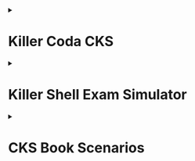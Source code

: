 <details>
<summary><h1>Killer Coda CKS</h1></summary>

<details>
<summary><h2>Config Vim + Enviroment Vars</h2></summary>

```bash
vim ~/.vimrc
set expandtab
set tabstop=2
set shiftwidth=2
set paste
```

```bash
export dr="--dry-run=client -o yaml"
export del="--wait=0 --timeout=0 --force"
```
</details>


<details>
<summary><h2>Kube-Api Server Crash</h2></summary>

```bash
journal -u kubelet
tail -f /var/log/syslog
tail -f /var/log/pods
tail -f /var/log/containers
crictl ps and crictl logs
docker ps and docker logs
```

- Find Messages:
  - "Failed while requesting a signed certificate from the control plane"
  - "connect: connection refused"
  - "couldn't parse as pod(Object 'apiVersion' is missing in"

- Check WITHOUT using /var/ directory

```bash
crictl ps <id-container>
```

- Check and Fix:

```bash
vim /etc/kubernetes/manifests/kube-apiserver.yaml
watch crictl ps
k get nodes
```
</details> 


<details>
<summary><h2>Kube-Api Server NodeRestriction</h2></summary>

```bash
vim /etc/kubernetes/manifests/kube-apiserver.yaml add -> --enable-admission-plugins=NodeRestriction 
```

- Set label to node: 

```bash
ssh <connect-to-node-restrict>
export KUBECONFIG=/etc/kubernetes/kubelet.conf
k label nodes node-restriction.kubernetes.io/<some-key>=<some-value> 
```  
</details>


<details>
<summary><h2>AppArmor</h2></summary>

- To check status and profiles: 

```bash
apparmor_status | grep <profile-name>
```

- Enable AppArmor Profile:

```bash
apparmor_parser <path-to-profile>
apparmor_status | grep <name-of-the-apparmor-profile>
```

- To apply on Pod or Deployment AppArmor Profile add on Annotations:

```yaml
annotations:
  container.apparmor.security.beta.kubernetes.io/<pod-name>: localhost/<apparmor-profile>
```  
</details>


<details>
<summary><h2>Auditing Enable + Audit Logs</h2></summary>

- First at all, create the dir logs:

```bash
mkdir -p /etc/kubernetes/audit-logs
```

- Edit kube-apiserver.yaml

```bash
vim /etc/kubernetes/manifests/kube-apiserver.yaml
```

- Now add the follow config:

```yaml
- --audit-policy-file=/etc/kubernetes/audit-policy/policy.yaml
- --audit-log-path=/etc/kubernetes/audit-logs/audit.log
- --audit-log-maxsize=7
- --audit-log-maxbackup=2
```

- Set **volumeMounts**:

```yaml
- mountPath: /etc/kubernetes/audit-policy/policy.yaml
    name: audit-policy
    readOnly: true
- mountPath: /etc/kubernetes/audit-logs
    name: audit-logs
    readOnly: false
```

- And add **volumes**:

```yaml
- name: audit-policy
    hostPath:
      path: /etc/kubernetes/audit-policy/policy.yaml
      type: File
  - name: audit-logs
    hostPath:
      path: /etc/kubernetes/audit-logs
      type: DirectoryOrCreate
```

- To check run:

```bash
watch -n 1 crictl ps -a
```

- To check the logs:

```bash
tail -f /etc/kubernetes/audit-logs/audit.log
```
</details>


<details>
<summary><h2>Certificate Signing Request Sign Manually and Create New Context</h2></summary>

- Create Key:

```bash
openssl genrsa -out chamo.key 2048
```

- Request CSR:

```bash
openssl req -new -key chamo.key -out chamo.csr
```

- Sign Manually the CSR with CA to create CSR:

```bash
openssl x509 -req -in chamo.csr -CA /etc/kubernetes/pki/ca.crt -CAkey /etc/kubernetes/pki/ca.key -CAcreateserial -out chamo.crt -days 365
```

- Create Context

```bash
k config set-credentials admin@chamo.io --client-key=chamo.key --client-certificate=chamo.crt
k config set-context admin@chamo.io --cluster=kubernetes --user=admin@chamo.io
k config get-contexts
k config use-context admin@chamo.io
```

**NOTES**: 

- Not working because it's not have **ClusterRole** or **Role** asigned.
- In case to request **login** and **password**, forgotten pass the `--client-certificate` on `set-credentials`.
</details>


<details>
<summary><h2>In case to used the API</h2></summary>

- First create the BASE64 code certificate:

```bash
cat chamo.csr | base64 -w 0
```

- Now create a template with this contents:

```yaml
apiVersion: certificates.k8s.io/v1
kind: CertificateSigningRequest
metadata:
  name: admin@chamo.io -> This is the User to asigned the CSR
spec:
  request: LS0tLS1CRUdJTiBD... -> This is the Base64 convert certificate
  signerName: kubernetes.io/kube-apiserver-client
  usages:
  - client auth
```

- To approved the CSR:

```bash
k -f csr.yaml create
k get csr # -> Here show the CSR Pending
k certificate approve admin@chamo.io
k get csr # -> Here show the CSR Approved
k get csr admin@chamo.io -ojsonpath="{.status.certificate}"  | base64 -d > chamo.crt
```

- Create Context

```bash
k config set-credentials admin@chamo.io --client-key=chamo.key --client-certificate=chamo.crt
k config set-context admin@chamo.io --cluster=kubernetes --user=admin@chamo.io
k config get-contexts
k config use-context admin@chamo.io
```

**NOTES**: 

- Not working because it's not have **ClusterRole** or **Role** asigned.
- In case to request **login** and **password**, forgotten pass the `--client-certificate` on `set-credentials`.
</details>  


<details>
<summary><h2>Self-Signed Certificate + Kubernetes Context</h2></summary>

- Create the Key

```bash
openssl genrsa -out chamo.key 2048
```

- Create CSR

```bash
openssl req -new -key chamo.key -out chamo.csr
```

- Create the Certificate

```bash
openssl x509 -req -signkey chamo.key -in chamo.csr -out chamo.crt
```

- Create Kubernetes Context

```bash
k config set-credentials chamo@chamo.io --client-key chamo.key --client-certificate chamo.crt
k config set-context chamo@chamo.io --cluster=kubernetes --user=chamo@chamo.io
k config get-contexts
k config use-context chamo@chamo.io
```
</details>


<details>
<summary><h2>CIS Brenchmarks fix ControlPlane</h2></summary>

- To run kube-bench specific hosts:
```bash
kube-bench run --targets <node-name>
```

- To check a specific fix:
```bash
kube-brench run --targets <node-name> --check <fix-name>
```
</details>


<details>
<summary><h2>Container Hardening</h2></summary>

```dockerfile
FROM ubuntu:20.04 # <- Set Version
RUN apt-get update && apt-get -y install curl # <- Remove layer cache
ENV URL https://google.com/this-will-fail?secret-token=
RUN rm -rf /usr/bin/bash # <- Remove Bash Access
CMD ["sh", "-c", "curl --head $URL=$TOKEN"] # <- Uses Env Var Instead Hardcode
```
</details>

<details>
<summary><h2>Container Image Footprint User</h2></summary>

- Add on Dockerfile USER <username> to run process with this user and not user root
</details>

<details>
<summary><h2>Container Namespaces Docker</h2></summary>

- Run first container:

```bash
docker run --name app1 -d nginx:alpine sleep infinity
```

- Run second container with shared PID

```bash
docker run --name app2 --pid=container:app1 -d nginx:alpine sleep infinity
```

- Check process ob both containers

```bash
docker exec app1 ps aux
docker exec app2 ps aux
```

- See same proceess on both containers because shared the same namespaces
</details>


<details>
<summary><h2>ImagePolicyWebhook Setup</h2></summary>

- Set config file, allowTTL and defaultAllow to apply policy: vim /etc/kubernetes/policywebhook/admission_config.json 

- `admission_config.json`

```json
{
   "apiVersion": "apiserver.config.k8s.io/v1",
   "kind": "AdmissionConfiguration",
   "plugins": [
       {
           "name": "ImagePolicyWebhook",
           "configuration": {
               "imagePolicy": {
                   "kubeConfigFile": "/etc/kubernetes/policywebhook/kubeconf",
                   "allowTTL": 100,
                   "denyTTL": 50,
                   "retryBackoff": 500,
                   "defaultAllow": false
               }
           }
       }
   ]
}
```

- Change this one: vim /etc/kubernetes/policywebhook/kubeconf # iAdd <- server: https://localhost:1234 

- Set ImagePolicy WebHook: vim /etc/kubernetes/manifests/kube-apiserver.yaml # Add <- - --enable-admission-plugins=NodeRestriction,ImagePolicyWebhook

```yaml
spec:
  containers:
  - command:
    - kube-apiserver
    - --enable-admission-plugins=NodeRestriction,ImagePolicyWebhook
    - --admission-control-config-file=/etc/kubernetes/policywebhook/admission_config.json
```

- To test:

```bash
k run pod --image=nginx
```
</details>


<details>
<summary><h2>Image Use Digest</h2></summary>

- To run a Pod with image digest run this:

```bash
k run nginx-web --image=nginx@sha256:eb05700fe7baa6890b74278e39b66b2ed1326831f9ec3ed4bdc6361a4ac2f333
```

- To change in deployment:

```bash
k edit deploy chamo-deploy # <- Change -> image: httpd@sha256:c7b8040505e2e63eafc82d37148b687ff488bf6d25fc24c8bf01d71f5b457531
```
</details>


<details>
<summary><h2>Image Vulnerability Scanning Trivy</h2></summary>

- To find image on pods in a particular ns:

```bash
k -n applications get pod -oyaml | grep image:
```

- To scan and find vulnerability:

```bash
trivy image nginx:1.19.1-alpine-perl | grep CVE-2021-28831
trivy image nginx:1.19.1-alpine-perl | grep CVE-2016-9841
```
</details>


<details>
<summary><h2>Immutability Readonly Filesystem</h2></summary>

- Create a container with root filesystem read-only

```bash
k run pod-ro --image=busybox:1.32.0 -oyaml --dry-run=client --command -- sh -c 'sleep 1d' > pod.yaml 
```

- The pod.yaml

```yaml
apiVersion: v1
kind: Pod
metadata:
  labels:
    run: pod-ro
  name: pod-ro
  namespace: sun
spec:
  containers:
  - command:
    - sh
    - -c
    - sleep 1d
    image: busybox:1.32.0
    name: pod-ro
    securityContext: # <- Add this
      readOnlyRootFilesystem: true # <- Add this
  dnsPolicy: ClusterFirst
  restartPolicy: Always
```
</details>


<details>
<summary><h2>Ingress Secure</h2></summary>

- Create Self-Signed Certificate

```bash
openssl req -x509 -nodes -days 365 -newkey rsa:2048 -keyout chamo.key -out chamo.crt -subj "/CN=www.chamo.io/O=chamo.io"
```

- To check certificate:

```bash
openssl x509 -text -noout -in chamo.crt
```

- Create TLS Secret

```bash
kubectl create secret tls chamo-tls --key chamo.key --cert chamo.crt
```

- To create a Ingress Secure

```yaml
apiVersion: networking.k8s.io/v1
kind: Ingress
metadata:
  name: ingress-secure
  annotations:
    nginx.ingress.kubernetes.io/ssl-redirect: "false" # <- Add this
    nginx.ingress.kubernetes.io/use-regex: "true" # <- Add this
    nginx.ingress.kubernetes.io/rewrite-target: / # Add this
spec:
  ingressClassName: nginx
  tls:                            # <- Add this
  - hosts:                        # <- Add this
    - www.chamo.io                # <- Add this
    secretName: chamo-tls         # <- Add this
  rules:
  - host: "www.chamo.io"
    http:
      paths:
      - path: /
        pathType: Prefix
        backend:
          service:
            name: web
            port:
              number: 80
```
</details>


<details>
<summary><h2>NetworkPolicy Create Default Deny</h2></summary>

- Create NetPol

```yaml
apiVersion: networking.k8s.io/v1
kind: NetworkPolicy
metadata:
  name: deny-out
  namespace: app
spec:
  podSelector: {}
  policyTypes:
  - Egress
  egress:
  - ports:
    - port: 53
      protocol: TCP
    - port: 53
      protocol: UDP
```

- Apply: `k apply -f netpol.yaml`

- To check:

```bash
k -n <namespace> exec <pod> -- curl <another-pod>
k -n app exec <pod> -- nslookup <another-pod>
```
</details>


<details>
<summary><h2>NetworkPolicy Metadata Protection</h2></summary>

- Create Netpol:

```yaml
apiVersion: networking.k8s.io/v1
kind: NetworkPolicy
metadata:
  name: metadata-server
  namespace: default
spec:
  podSelector:
    matchLabels:
      app: chamo
  policyTypes:
  - Egress
  egress:
  - to:
    - ipBlock:
        cidr: 0.0.0.0/0
        except:
          - 169.254.169.254/32
```

- To apply: `k apply -f netpol.yaml`

- To check: `k exec <pod> -- nc -v 169.254.169.254 80`
</details>


<details>
<summary><h2>NetworkPolicy Namespace Selector</h2></summary>

- Create Netpol on first namespace:

```yaml
apiVersion: networking.k8s.io/v1
kind: NetworkPolicy
metadata:
  name: np
  namespace: space1
spec:
  podSelector: {}
  policyTypes:
  - Egress
  egress:
  - to:
     - namespaceSelector:
        matchLabels:
         kubernetes.io/metadata.name: space2
  - ports:
    - port: 53
      protocol: TCP
    - port: 53
      protocol: UDP
``` 

- Create Netpol on second namespace:

```yaml
apiVersion: networking.k8s.io/v1
kind: NetworkPolicy
metadata:
  name: np
  namespace: space2
spec:
  podSelector: {}
  policyTypes:
  - Ingress
  ingress:
   - from:
     - namespaceSelector:
        matchLabels:
         kubernetes.io/metadata.name: space1
```

- Apply both:

```bash
k apply -f netpol-1.yaml
k apply -f netpol-2.yaml
```

- To check:

```bash
k -n <first-namespace> exec <pod> -- nslookup <service>.default.svc.cluster.local
k -n <second-namespace> exec <pod> -- nslookup <service>.default.svc.cluster.local
```
</details>


<details>
<summary><h2>Privilege Escalation Containers</h2></summary>

- Create Deployment:

```yaml
apiVersion: apps/v1
kind: Deployment
metadata:
  labels:
    app: logger
  name: logger
  namespace: default
spec:
  progressDeadlineSeconds: 600
  replicas: 3
  revisionHistoryLimit: 10
  selector:
    matchLabels:
      app: logger
  strategy:
    rollingUpdate:
      maxSurge: 25%
      maxUnavailable: 25%
    type: RollingUpdate
  template:
    metadata:
      labels:
        app: logger
    spec:
      containers:
      - command:
        - sh
        - -c
        - while true; do cat /proc/1/status | grep NoNewPrivs; sleep 1; done
        image: bash:5.0.18-alpine3.14
        imagePullPolicy: IfNotPresent
        name: httpd
        securityContext: # <- Add this
            allowPrivilegeEscalation: false # <- Add this
        resources: {}
        terminationMessagePath: /dev/termination-log
        terminationMessagePolicy: File
      dnsPolicy: ClusterFirst
      restartPolicy: Always
      schedulerName: default-scheduler
      securityContext: {}
      terminationGracePeriodSeconds: 0
```

- Apply the template: `k apply -f deploy.yaml`
</details>


<details>
<summary><h2>Privileged Containers</h2></summary>

- Create pod "chamo" with `privileged: true`:

```yaml
apiVersion: v1
kind: Pod
metadata:
  labels:
    run: prime
  name: prime
  namespace: default
spec:
  containers:
  - image: nginx:alpine
    imagePullPolicy: IfNotPresent
    name: prime
    securityContext:
      privileged: true
  dnsPolicy: ClusterFirst
  restartPolicy: Always
```

- Check install `iptables`:

```bash
k exec prime -- apk add iptables
k exec prime -- iptables -L
```
</details>


<details>
<summary><h2>RBAC ServiceAccount Permissions</h2></summary>

- First create two namespaces:

```bash
k create ns ns1
k create ns ns2
```

- Now create a ServiceAccount called "chamo" on both Namespaces:

```bash
k -n ns1 create sa chamo
k -n ns2 create sa chamo
```

- Allowed these ServiceAccounts shloud allowed to view almost everythings in the whole cluster:

```bash
k get clusterrole view
k create clusterrolebinding pipeline-view --clusterrole view --serviceaccount ns1:pipeline --serviceaccount ns2:pipeline
```

- These ServcieAccount be allowed to create and delete Deployments in their Namespaces:

```bash
k create clusterrole -h
k create clusterrole chamo-deployment-manager --verb create,delete --resource deployments
k -n ns1 create rolebinding chamo-deployment-manager --clusterrole chamo-deployment-manager --serviceaccount ns1:chamo
k -n ns2 create rolebinding chamo-deployment-manager --clusterrole chamo-deployment-manager --serviceaccount ns2:chamo
```

- Check this ones:

```bash
k auth can-i delete deployments --as system:serviceaccount:ns1:chamo -n ns1 # YES
k auth can-i create deployments --as system:serviceaccount:ns1:chamo -n ns1 # YES
k auth can-i update deployments --as system:serviceaccount:ns1:chamo -n ns1 # NO
k auth can-i update deployments --as system:serviceaccount:ns1:chamo -n default # NO

# namespace ns2 deployment manager
k auth can-i delete deployments --as system:serviceaccount:ns2:chamo -n ns2 # YES
k auth can-i create deployments --as system:serviceaccount:ns2:chamo -n ns2 # YES
k auth can-i update deployments --as system:serviceaccount:ns2:chamo -n ns2 # NO
k auth can-i update deployments --as system:serviceaccount:ns2:chamo -n default # NO

# cluster wide view role
k auth can-i list deployments --as system:serviceaccount:ns1:chamo -n ns1 # YES
k auth can-i list deployments --as system:serviceaccount:ns1:chamo -A # YES
k auth can-i list pods --as system:serviceaccount:ns1:chamo -A # YES
k auth can-i list pods --as system:serviceaccount:ns2:chamo -A # YES
k auth can-i list secrets --as system:serviceaccount:ns2:chamo -A # NO
```
</details>


<details>
<summary><h2>RBAC User Permissions</h2></summary>

- Create a User `chamo`to do this:
  - `create` and `delete` Pods
  - `view` all namespaces but not in `kube-system`
  - Retrive Secrets un Namespace `applications`


```bash
# Create Namespaces
k create ns applications

# Create and Delete Pods
k -n applications create role chamo --verb create,delete --resource pods,deployments,sts
k -n applications create rolebinding chamo --role chamo --user chamo

# view Permission in all Namespaces but not kube-system
k get ns
k -n applications create rolebinding chamo-view --clusterrole view --user chamo
k -n default create rolebinding chamo-view --clusterrole view --user chamo
k -n kube-node-lease create rolebinding chamo-view --clusterrole view --user chamo
k -n kube-public create rolebinding chamo-view --clusterrole view --user chamo

# Just list Secret, no content
k -n applications create role list-secrets --verb list --resource secrets
```
</details>


<details>
<summary><h2>Sandbox gVisor</h2></summary>

- Install gVisor --> gvisor-install.sh:

```bash
#!/usr/bin/env bash
# IF THIS FAILS then you can try to change the URL= further down from specific to the latest release
# https://gvisor.dev/docs/user_guide/install


# gvisor
sudo apt-get update && \
sudo apt-get install -y \
    apt-transport-https \
    ca-certificates \
    curl \
    gnupg-agent \
    software-properties-common


# install from web
(
  set -e
  ARCH=$(uname -m)
  URL=https://storage.googleapis.com/gvisor/releases/release/20230925/${ARCH}
  # URL=https://storage.googleapis.com/gvisor/releases/release/latest/${ARCH} # TRY THIS URL INSTEAD IF THE SCRIPT DOESNT WORK FOR YOU
  wget ${URL}/runsc ${URL}/runsc.sha512 \
    ${URL}/containerd-shim-runsc-v1 ${URL}/containerd-shim-runsc-v1.sha512
  sha512sum -c runsc.sha512 \
    -c containerd-shim-runsc-v1.sha512
  rm -f *.sha512
  chmod a+rx runsc containerd-shim-runsc-v1
  sudo mv runsc containerd-shim-runsc-v1 /usr/local/bin
)


# containerd enable runsc
cat > /etc/containerd/config.toml <<EOF
disabled_plugins = []
imports = []
oom_score = 0
plugin_dir = ""
required_plugins = []
root = "/var/lib/containerd"
state = "/run/containerd"
version = 2
[plugins]
  [plugins."io.containerd.grpc.v1.cri".containerd.runtimes.runsc]
    runtime_type = "io.containerd.runsc.v1"
  [plugins."io.containerd.grpc.v1.cri".containerd.runtimes]
    [plugins."io.containerd.grpc.v1.cri".containerd.runtimes.runc]
      base_runtime_spec = ""
      container_annotations = []
      pod_annotations = []
      privileged_without_host_devices = false
      runtime_engine = ""
      runtime_root = ""
      runtime_type = "io.containerd.runc.v2"
      [plugins."io.containerd.grpc.v1.cri".containerd.runtimes.runc.options]
        BinaryName = ""
        CriuImagePath = ""
        CriuPath = ""
        CriuWorkPath = ""
        IoGid = 0
        IoUid = 0
        NoNewKeyring = false
        NoPivotRoot = false
        Root = ""
        ShimCgroup = ""
        SystemdCgroup = true
EOF
```

- Create a **RuntimeClass**:

```yaml
apiVersion: node.k8s.io/v1
kind: RuntimeClass
metadata:
  name: gvisor
handler: runsc
```

- Create a **Pod** with gVisor RuntimeClass:

```yaml
apiVersion: v1
kind: Pod
metadata:
  name: <pod-name>
spec:
  runtimeClassName: gvisor
  containers:
    - image: nginx:1.21.5-alpine
      name: sec
  dnsPolicy: ClusterFirst
  restartPolicy: Always
```

- Verify:

```bash
k exec <pod-name> -- dmesg | grep -i gvisor
```
</details>


<details>
<summary><h2>Secret ETCD Encryption</h2></summary>

- Generate EncryptionConfiguration:

```bash
mkdir -p /etc/kubernetes/etcd
echo -n this-is-very-sec | base64
```

- ec.yaml:

```yaml
apiVersion: apiserver.config.k8s.io/v1
kind: EncryptionConfiguration
resources:
  - resources:
    - secrets
    providers:
    - aesgcm:
        keys:
        - name: key1
          secret: dGhpcy1pcy12ZXJ5LXNlYw==
    - identity: {}
```

- Add a new volume and volumeMount in `/etc/kubernetes/manifests/kube-apiserver.yaml`, so that the container can access the file:

```bash
vim /etc/kubernetes/manifests/kube-apiserver.yaml
```

- Add argument: `--encryption-provider-config=/etc/kubernetes/etcd/ec.yaml`

```yaml
spec:
  containers:
  - command:
    - kube-apiserver
...
    - --encryption-provider-config=/etc/kubernetes/etcd/ec.yaml
...
    volumeMounts:
    - mountPath: /etc/kubernetes/etcd
      name: etcd
      readOnly: true
...
  hostNetwork: true
  priorityClassName: system-cluster-critical
  volumes:
  - hostPath:
      path: /etc/kubernetes/etcd
      type: DirectoryOrCreate
    name: etcd
```

- Verify:

```bash
watch crictl ps
```

- Encrypt all existing Secrets:

```bash
kubectl -n <secret-name> get secrets -o json | kubectl replace -f -
```

- Verify:

```bash
ETCDCTL_API=3 etcdctl --cert /etc/kubernetes/pki/apiserver-etcd-client.crt --key /etc/kubernetes/pki/apiserver-etcd-client.key --cacert /etc/kubernetes/pki/etcd/ca.crt get /registry/secrets/<namespaces>/<secret-name>
```
</details>


<details>
<summary><h2>Secret Access in Pods</h2></summary>

- First create a **Secret**:

```bash
kubectl create secret generic holy --from-literal creditcard=1111222233334444
```

- Now create a **Secret** from file:

```yaml
apiVersion: v1
data:
  hosts: MTI3LjAuMC4xCWxvY2FsaG9zdAoxMjcuMC4xLjEJaG9zdDAxCgojIFRoZSBmb2xsb3dpbmcgbGluZXMgYXJlIGRlc2lyYWJsZSBmb3IgSVB2NiBjYXBhYmxlIGhvc3RzCjo6MSAgICAgbG9jYWxob3N0IGlwNi1sb2NhbGhvc3QgaXA2LWxvb3BiYWNrCmZmMDI6OjEgaXA2LWFsbG5vZGVzCmZmMDI6OjIgaXA2LWFsbHJvdXRlcnMKMTI3LjAuMC4xIGhvc3QwMQoxMjcuMC4wLjEgaG9zdDAxCjEyNy4wLjAuMSBob3N0MDEKMTI3LjAuMC4xIGNvbnRyb2xwbGFuZQoxNzIuMTcuMC4zNSBub2RlMDEKMTcyLjE3LjAuMjMgY29udHJvbHBsYW5lCg==
kind: Secret
metadata:
  name: diver
```

- Apply **Secret** file:

```bash
k apply -f <secret-file-name>
```

- Create a **Pod** with **Secret** Env Vars and Volume:

```yaml
apiVersion: v1
kind: Pod
metadata:
  name: pod1
spec:
  volumes:
  - name: diver
    secret:
      secretName: diver
  containers:
  - image: nginx
    name: pod1
    volumeMounts:
      - name: diver
        mountPath: /etc/diver
    env:
      - name: HOLY
        valueFrom:
          secretKeyRef:
            name: holy
            key: creditcard
```

- Apply **Pod**:

```bash
k apply -f <pod-filename>
```

- Verify:

```bash
kubectl exec pod1 -- env | grep "HOLY=1111222233334444"
kubectl exec pod1 -- cat /etc/diver/hosts
```
</details>


<details>
<summary><h2>Secret Read and Decode</h2></summary>

- To decode **Secret**:

```bash
kubectl -n <secret-name> get secret s1 -ojsonpath="{.data.<data-name>}" | base64 -d
```
</details>


<details>
<summary><h2>Secret ServiceAccount Pod</h2></summary>

- Create a **Namespace**:

```bash
k create ns ns-secure
```

- Create a **ServiceAccount**:

```bash
k -n ns-secure create sa secret-manager
```

- Create a **Secret** a literal:

```bash
k -n ns-secure create secret generic sec-a1 --from-literal user=admin
```

- Create a **Secret** from file:

```bash
k -n ns-secure create secret generic sec-a2 --from-file index=/etc/hosts
```

- Create a **Pod** template and edit:

```bash
k -n ns-secure run secret-manager --image=httpd:alpine -oyaml --dry-run=client > pod.yaml
vim pod.yaml
```

- Add **Secret** Env Var and Volume:

```yaml
apiVersion: v1
kind: Pod
metadata:
  labels:
    run: secret-manager
  name: secret-manager
  namespace: ns-secure
spec:
  volumes:
    - name: sec-a2
      secret:
        secretName: sec-a2
  serviceAccountName: secret-manager
  containers:
    - image: httpd:alpine
      name: secret-manager
      volumeMounts:
        - name: sec-a2
          mountPath: /etc/sec-a2
          readOnly: true
      env:
        - name: SEC_A1
          valueFrom:
            secretKeyRef:
              name: sec-a1
              key: user
  dnsPolicy: ClusterFirst
  restartPolicy: Always
```

- Apply template:

```bash 
k apply -f pod.yaml
```
</details>


<details>
<summary><h2>ServiceAccount Token Mounting</h2></summary>

- Create a **Pod** without **ServiceAccount** token mounting:

```yaml
apiVersion: v1
kind: Pod
metadata:
  name: pod-one
  namespace: one
spec:
  serviceAccountName: custom
  automountServiceAccountToken: false # <- Add this
  containers:
  - name: webserver
    image: nginx:1.19.6-alpine
    ports:
    - containerPort: 80
```

- Apply template:

```bash
k apply -f <template-name>
```

- Verify:

```bash
kubectl -n one exec -it pod-one -- mount | grep serviceaccount
kubectl -n one exec -it pod-one -- cat /var/run/secrets/kubernetes.io/serviceaccount/token
```

- Prevent to `default` **ServiceAccount** token mounting:

```bash
apiVersion: v1
kind: ServiceAccount
automountServiceAccountToken: false # <- Add this
metadata:
  name: default
  namespace: two
```

- Verify:

```bash
kubectl -n two exec -it pod-two -- mount | grep serviceaccount
kubectl -n two exec -it pod-two -- cat /var/run/secrets/kubernetes.io/serviceaccount/token
```
</details>


<details>
<summary><h2>Static Manual Analysis Docker</h2></summary>

- Correct way to do **Dockerfile** with **Multi Stages**:

```dockerfile
FROM ubuntu:20.04
ARG DEBIAN_FRONTEND=noninteractive
RUN apt-get update && apt-get install -y golang-go=2:1.13~1ubuntu2
COPY app.go .
RUN CGO_ENABLED=0 go build app.go

FROM alpine:3.12.0
RUN addgroup -S appgroup && adduser -S appuser -G appgroup -h /home/appuser
COPY --from=0 /app /home/appuser/
USER appuser
CMD ["/home/appuser/app"]
```

- Correct way to uses **Secret Token** on **Dockerfile** with Env Var:

```dockerfile
FROM ubuntu
COPY my.cnf /etc/mysql/conf.d/my.cnf
COPY mysqld_charset.cnf /etc/mysql/conf.d/mysqld_charset.cnf
RUN apt-get update && \
    apt-get -yq install mysql-server-5.6 &&
COPY import_sql.sh /import_sql.sh
COPY run.sh /run.sh
RUN /etc/register.sh $SECRET_TOKEN # <- This way
EXPOSE 3306
CMD ["/run.sh"]
```
</details>


<details>
<summary><h2>Static Manual Analysis K8s</h2></summary>


- Create a **Pod** template with readonly root filesystem:

```yaml
apiVersion: v1
kind: Pod
metadata:
  name: pod
spec:
  containers:
  - name: main
    image: alpine
    command: ["/bin/sleep", "999999"]
    securityContext: # <- Add this
      readOnlyRootFilesystem: true # <- Add this
  dnsPolicy: ClusterFirst
  restartPolicy: Always
```


- Correct way on **Deployment** to prevent privilege escalation:

```yaml
apiVersion: apps/v1
kind: Deployment
metadata:
  name: nginx-deployment
  labels:
    app: nginx
spec:
  replicas: 3
  selector:
    matchLabels:
      app: nginx
  template:
    metadata:
      labels:
        app: nginx
    spec:
      securityContext: # <- Add this
        runAsNonRoot: true # <- Add this
        runAsUser: 10001 # <- Add this
      containers:
      - name: nginx
        image: nginx:1.21.6
        ports:
        - containerPort: 80
```

- Correct way on **StatefulSet** to prevent privileged:

```yaml
apiVersion: apps/v1
kind: StatefulSet
metadata:
  name: mysql-set
spec:
  selector:
    matchLabels:
      app: mysql
  serviceName: "mysql"
  replicas: 3
  template:
    metadata:
      labels:
        app: mysql
    spec:
      terminationGracePeriodSeconds: 10
      containers:
      - name: mysql
        image: mysql:5.7
        ports:
        - containerPort: 3306
        volumeMounts:
        - name: mysql-store
          mountPath: /var/lib/mysql
        securityContext: # <- Add this
          privileged: false # <- Add this
        env:
          - name: MYSQL_ROOT_PASSWORD
            valueFrom:
              secretKeyRef:
                name: mysql-password
                key: MYSQL_ROOT_PASSWORD
        readinessProbe:
          tcpSocket:
            port: 3306
          initialDelaySeconds: 10
          periodSeconds: 5
        startupProbe:
          tcpSocket:
            port: 3306
          initialDelaySeconds: 10
          periodSeconds: 5
        livenessProbe:
          tcpSocket:
            port: 3306
          initialDelaySeconds: 10
          periodSeconds: 5
  volumeClaimTemplates:
  - metadata:
      name: mysql-store
    spec:
      accessModes: ["ReadWriteOnce"]
      storageClassName: "linode-block-storage-retain"
      resources:
        requests:
          storage: 5Gi
```

<details>
<summary><h2>Syscall Activity Strace</h2></summary>

- Do a **SysCalls** to `kube-apiserver`:

```bash
ps aux | grep kube-apiserver
strace -p <pid> -f -cw
```
</details>


<details>
<summary><h2>System Hardening Close Open Ports</h2></summary>

- Install `netstat`:

```bash
apt install net-tools
```

- Check the open TCP port:

```bash
netstat -tulpan | grep 1234
```

- Check the files open by process of TCP port:

```bash
lsof -i :1234
```

- Check the file of daemon execute:

```bash
ls -l /proc/<pid>/exe
```

- Kill process:

```bash
kill -9 <pid>
```

- Remove binary or script of malicious app:

```bash
rm -rf <path-to-bin-or-script>
```
</details>


<details>
<summary><h2>System Hardening Manage Packages</h2></summary>

- Run `kube-bench` like **Job**:

```bash
apt show kube-bench
apt remove kube-bench
```

- Check files open by daemon:

```bash
lsof -i :<tcp-port>
```

- Run `kube-bench` like **Job**:

```bash
# For Master Node
k apply -f https://raw.githubusercontent.com/aquasecurity/kube-bench/main/job-master.yaml

# For Worker Node
k apply -f https://raw.githubusercontent.com/aquasecurity/kube-bench/main/job-node.yaml
```
</details>


<details>
<summary><h2>Verify Platform Binaries</h2></summary>

- Download and untar binary:

```bash
VERSION=$(kubelet --version | cut -d ' ' -f2)
wget https://dl.k8s.io/$VERSION/kubernetes-server-linux-amd64.tar.gz
tar xzf kubernetes-server-linux-amd64.tar.gz
```

- Compare binary hashes:

```bash
whereis kubelet
sha512sum /usr/bin/kubelet
sha512sum kubernetes/server/bin/kubelet
```
</details>
</details>
</details>


<details>
	<summary><h1>Killer Shell Exam Simulator</h1></summary>

<details>
<summary><h2>Question No. 1</h2></summary>
</details>
</details>


<details>
	<summary><h1>CKS Book Scenarios</h1></summary>

<details>
<summary><h2>Problem Network Policy - Part 1</h2></summary>

- Create a **Namespace** named `dev`:

```bash
k create ns dev
```

- Create a **Pod** `demo-1` on **Namespace** `default`:

```bash
k run demo-1 --image=nginx
```

- Create a **Pod** `demo-2` on **Namespace** `dev`:

```bash
k run demo-1 --image=nginx -n dev
```

- Create a **Network Policy** to `deny egress`:

```yaml
apiVersion: networking.k8s.io/v1
kind: NetworkPolicy
metadata:
  name: deny-egress
  namespace: dev
spec:
  podSelector: {}
  policyTypes:
  - Egress
```

- Verify:

```bash
k exec -it demo-1 -- curl <pod-ip>
k exec -it demo-2 -n dev -- curl <pod-ip>
```
</details>


<details>
<summary><h2>Problem Network Policy - Part 2</h2></summary>

- Create a **Namespace** named `red`:

```bash
k create ns red
```

- Create a **Pod** `demo-1` on **Namespace** `default`:

```bash
k run demo-1 --image=nginx
```

- Create a **Pod** `demo-2` on **Namespace** `red`:

```bash
k run demo-2 --image=nginx -n red
```

- Create a **Pod** `demo-3` on **Namespace** `red` with label `demo:test`:

```bash
k run demo-3 --image=nginx -n red -l demo=test
```

- Create a **Network Policy** to allow only by label `demo:test`:

```yaml
apiVersion: networking.k8s.io/v1
kind: NetworkPolicy
metadata:
  name: allow-ingress-from-ns-default
  namespace: default
spec:
  podSelector:
    matchLabels:
      run: demo-1
  policyTypes:
  - Egress
  egress:
  - to:
    - namespaceSelector:
        matchLabels:
          kubernetes.io/metadata.name: red          
      podSelector:
        matchLabels:
          demo: test
```

```yaml
apiVersion: networking.k8s.io/v1
kind: NetworkPolicy
metadata:
  name: allow-ingress-from-ns-red
  namespace: red
spec:
  podSelector:
    matchLabels:
      demo: test
  policyTypes:
  - Ingress
  ingress:
  - from:
    - namespaceSelector:
        matchLabels:
          kubernetes.io/metadata.name: default
      podSelector:
        matchLabels:
          run: demo-1
```

- Verify:

```bash
k exec -it demo-1 -- curl <pod-ip-demo-3> # OK
k exec -it demo-1 -- curl <pod-ip-demo-2> # KO
k exec -it demo-2 -n red -- curl <pod-ip-demo-3> # KO
```
</details>


<details>
<summary><h2>Problem 3 - AppArmor Profile</h2></summary>

- Create a **AppArmor Profile** on Master and Each Node

```bash
NODES=($(kubectl get nodes -o name))

for NODE in ${NODES[*]}; do ssh $NODE 'sudo apparmor_parser -q <<EOF
#include <tunables/global>

profile k8s-apparmor-example-deny-write flags=(attach_disconnected) {
  #include <abstractions/base>

  file,

  # Deny all file writes.
  deny /** w,
}
EOF'
done
```

- Create a **Pod** with **AppArmor Profile**

```yaml
apiVersion: v1
kind: Pod
metadata:
  name: deny
spec:
  securityContext:
    appArmorProfile:
      type: Localhost
      localhostProfile: deny_write
  containers:
  - name: deny
    image: busybox
    command: [ "sh", "-c", "echo 'Hello AppArmor!' && sleep 1h" ]
```

- Verify

```bash
k exec deny -- cat /proc/1/attr/current # Enforce
k exec deny -- touch /tmp/chamo # <- Denied
```
</details>


<details>
<summary><h2>Problem 4 - RBAC</h2></summary>

- Create a **Namespace** named `demo`:

```bash
k create ns demo
```

- Create a **ServiceAccount** named `sam`on **Namespace** `demo`:

```bash
k create sa sam -n demo
```

- Create **ClusterRole**:

```bash 
k create clusterrole delete-deployments --verb=get,list,watch,delete --resource=deployments
k create clusterrole readonly-secrets --verb=list --resource=secrets
```

- Create a **RoleBinding**:

```bash
k create rolebinding delete-deployments --serviceaccount=demo:sam -n demo --clusterrole=delete-deployments
k create rolebinding readonly-secrets --serviceaccount=demo:sam -n demo --clusterrole=readonly-secrets
```

- Verify:

```bash
k auth can-i create deployments --as system:serviceaccount:demo:sam -n demo # KO
k auth can-i delete deployments --as system:serviceaccount:demo:sam -n demo # OK
k auth can-i list secrets --as system:serviceaccount:demo:sam -n demo # OK
k auth can-i create secrets --as system:serviceaccount:demo:sam -n demo # KO
```
</details>


<details>
<summary><h2>Problem 5 - Image Scanning</h2></summary>

- Install **Trivy**:

```bash
sudo -i
curl -sfL https://raw.githubusercontent.com/aquasecurity/trivy/main/contrib/install.sh |sh -s -- -b /usr/local/bin
```

- Create three **Pod** like this:

```bash
k run p1 --image=nginx
k run p2 --image=httpd
k run p3 --image=alpine -- sleep infinity
```

- Get list images:

```bash
k get pods -o=jsonpath='{range.items[*]}{"\n"}{.metadata.name}{":\t"}{range.spec.containers[*]}{.image}{", "}{end}{end}' |sort
```


- Scan images with **Trivy**:

```bash
trivy image --severity HIGH,CRITICAL nginx
trivy image --severity HIGH,CRITICAL httpd
trivy image --severity HIGH,CRITICAL alpine
```

- Create a report on file:

```bash
echo p1 $'\n'p2 > /opt/badimages.txt
```
</details>


<details>
<summary><h2>Problem 6  - Audit Policy</h2></summary>

- Create a **Audit Policy** file on `/etc/kubernetes/audit/policy.yaml`:

```yaml
apiVersion: audit.k8s.io/v1
kind: Policy
omitStages:
  - "RequestReceived"
rules:
  - level: RequestResponse
    resources:
    - group: ""
      resources: ["deployments"]

  - level: RequestResponse
    resources:
    - group: ""
      resources: ["pods"]
  - level: Metadata
    resources:
    - group: ""
      resources: ["pods/log", "pods/status"]

  - level: None
    resources:
    - group: ""
      resources: ["configmaps"]
      resourceNames: ["controller-leader"]

  - level: None
    users: ["system:kube-proxy"]
    verbs: ["watch"]
    resources:
    - group: ""
      resources: ["endpoints", "services"]

  - level: None
    userGroups: ["system:authenticated"]
    nonResourceURLs:
    - "/api*" 
    - "/version"

  - level: Request
    resources:
    - group: ""
      resources: ["configmaps"]
    namespaces: ["kube-system"]

  - level: Metadata
    resources:
    - group: ""
      resources: ["secrets", "configmaps"]

  - level: Request
    resources:
    - group: ""
    - group: "extensions"

  - level: Metadata
    omitStages:
      - "RequestReceived"
```

- Edit `/etc/kubernetes/manifests/kube-apiserver.yaml`:

```bash
vim /etc/kubernetes/manifests/kube-apiserver.yaml
```

- Add this ones:

```yaml
spec:
containers:
  - command:
    - kube-apiserver
    - --audit-policy-file=/etc/kubernetes/audit/policy.yaml
    - --audit-log-path=/etc/kubernetes/audit/logs/audit.log
    - --audit-log-maxsize=3
    - --audit-log-maxbackup=2

...

volumeMounts:
  - mountPath: /etc/kubernetes/audit/policy.yaml
    name: audit
    readOnly: true
  - mountPath: /etc/kubernetes/audit/logs/audit.log
    name: audit-log
    readOnly: false
volumes:
  - name: audit
    hostPath:
      path: /etc/kubernetes/audit/policy.yaml
      type: File
  - name: audit-log
    hostPath:
      path: /etc/kubernetes/audit/logs/audit.log
      type: FileOrCreate
```
</details>


<details>
<summary><h2>Problem 7 - Kubernetes Upgrade</h2></summary>

- Go [here](https://killercoda.com/killer-shell-cka/scenario/cluster-upgrade).

- See possible versions:

```bash
kubeadm upgrade plan
```

- Show available versions:

```bash
apt-cache show kubeadm
```

- Upgrade `kubeadm`:

```bash
apt-get install kubeadm=1.30.1-1.1
```

- Upgrade cluster

```bash
kubeadm upgrade apply v1.30.1
```

- Upgrade `kubectl` and `kubelet`:

```bash
apt-get install kubectl=1.30.1-1.1 kubelet=1.30.1-1.1
```

- Restart `kubelet`:

```bash
service kubelet restart
```

**NOTES:** Repeat the process on each node.

- Verify:

```bash
k get nodes
```
</details>


<details>
<summary><h2>Problem 8 - CIS Benchmark</h2></summary>

- Got [here](https://killercoda.com/killer-shell-cks/scenario/cis-benchmarks-kube-bench-fix-controlplane).

- Run `kube-bench`:

```bash
kube-bench run --targets master
```

- Check specific issue:

```bash
kube-bench run --targets master --check 1.2.20
```

- To fix:

```bash
vim /etc/kubernetes/manifests/kube-apiserver.yaml 

# Add this one
...
containers:
  - command:
    - kube-apiserver
    - --profiling=false
...
```

- Verify:

```bash
watch -n 1 crictl ps
```
</details>


<details>
<summary><h2>Problem 9 - Container Runtimes</h2></summary>

- Go [here](https://killercoda.com/killer-shell-cks/scenario/sandbox-gvisor).

- Install **gVisor** on node host:

```bash
scp gvisor-install.sh node01:/root
ssh node01 sh gvisor-install.sh
ssh node01 service kubelet status
```

- Create a **RuntimeClass**:

```yaml
apiVersion: node.k8s.io/v1
kind: RuntimeClass
metadata:
  name: gvisor
handler: runsc
```

- Create a **Pod** with **gVisor**:

```yaml
apiVersion: v1
kind: Pod
metadata:
  name: sec
spec:
  runtimeClassName: gvisor
  containers:
    - image: nginx:1.21.5-alpine
      name: sec
  dnsPolicy: ClusterFirst
  restartPolicy: Always
```

- Verify:

```bash
k exec sec -- dmesg | grep -i gvisor
```
</details>


<details>
<summary><h2>Problem 10 - Falco</h2></summary>

- Go [here](https://killercoda.com/killer-shell-cks/scenario/playground).


- Install **Falco** on **Ubuntu**:

```bash
curl -s https://falco.org/repo/falcosecurity-packages.asc | apt-key add -
echo "deb https://download.falco.org/packages/deb stable main" | tee -a /etc/apt/sources.list.d/falcosecurity.list

...

apt-get update -y
apt-get -y install linux-headers-$(uname -r)
apt-get install -y falco
falcoctl driver install
```

- Verify:

```bash
docker run --name ubuntu_bash --rm -i -t ubuntu bash
exit

...

cat /var/log/syslog | grep falco

```

- Now change the output on `falco_rules.yaml`:

```bash
vim /etc/falco/falco_rules.yaml

...

# On vim
/Terminal shell in container

# Modify 'output'
output: "%evt.time %container.id %container.name"
```

- Now restart the **Falco** service:

```bash
systemctl restart falco
```

- Check **Falco** is OK:

```bash
systemctl status falco
```

- Run a new **Pod**:

```bash
docker run --name demo --rm -i -t ubuntu bash
```

- Verify:

```bash
cat /var/log/syslog | grep falco | grep demo
```
</details>


<details>
<summary><h2>Problem 11 - Secrets</h2></summary>

- Create Secrets:

```bash
k create secret generic database --from-literal=username=sammy --from-literal=password=demo123
```

- Create a **Pod** to uses **Secrets** like **Volume**:

```yaml
apiVersion: v1
kind: Pod
metadata:
  name: demo
spec:
  containers:
  - name: mypod
    image: redis
    volumeMounts:
    - name: sec-vol
      mountPath: "/etc/sec"
      readOnly: true
  volumes:
  - name: sec-vol
    secret:
      secretName: database
```

- Apply template:

```bash
k apply -f demo.yaml
```

- Verify:

```bash
k exec demo -- cat /etc/sec/username
k exec demo -- cat /etc/sec/password
```

- Save secrets to file:

```bash
k get secret database -o json | jq -r .data.username | base64 -d > sec
k get secret database -o json | jq -r .data.password | base64 -d >> sec
```

**NOTE:** Remember edit file via `vim` to add new line...

</details>


<details>
<summary><h2>Problem 12 - PodSecurity Policy</h2></summary>

- No more Valid for Kubernetes 1.26+

</details>

<details>
<summary><h2>Problem 13 - Security Context</h2></summary>

- Create a **Pod** with **SecurityContext**:

```yaml
apiVersion: v1
kind: Pod
metadata:
  name: security-context-demo
spec:
  containers:
  - name: nginx
    image: nginx
    securityContext:
      readOnlyRootFilesystem: true
    volumeMounts:
    - name: run
      mountPath: /var/run
    - name: log
      mountPath: /var/log/nginx
    - name: cache
      mountPath: /var/cache/nginx
  volumes:
  - name: run
    emptyDir: {}
  - name: log
    emptyDir: {}
  - name: cache
    emptyDir: {}
```

- Apply template:

```bash
k apply -f demo.yaml
```

- Verify:

```bash
k exec -it security-context-demo -- touch /tmp/test # <- KO
```
</details>

<details>
<summary><h2>Problem 14 - Privileged Pods</h2></summary>

- Create a **Privileged Pod**:

```yaml
apiVersion: v1
kind: Pod
metadata:
  name: security-context-demo
spec:
  securityContext:
    runAsUser: 1001
    runAsGroup: 1001
  volumes:
  - name: sec-ctx-vol
    emptyDir: {}
  containers:
  - name: sec-ctx-demo
    image: busybox
    command: [ "sh", "-c", "sleep 1h" ]
    volumeMounts:
    - name: sec-ctx-vol
      mountPath: /data/demo
    securityContext:
      allowPrivilegeEscalation: false
```

- Apply template:

```bash
k apply -f demo.yaml
```

- Verify:

```bash
k exec -it security-context-demo -- id # uid=1001 gid=1001 groups=1001
```
</details>



<details>
<summary><h2>Problem 15 - Dockerfile Best Practices and Deployment Best Practices</h2></summary>

- If you have a privileged user used in a deployment then you would want
to remove it
- If you have secrets exposed in deployment you would want to remove it
- If you have a Dockerfile with secrets exposed or copied directly inside
the Dockerfile, you might want to remove it.
- If you have bad security contexts for the pods, you might want to
remove it.
- There can also be scenarios where you might be asked to edit the files
to make it according to the security best practices.

- More info [here](https://docs.docker.com/develop/develop-images/dockerfile_best-practices/)
</details>

<details>
<summary><h2>Problem 16 - ImagePolicyWebhook</h2></summary>

- Create **AdmissionConfiguration** file:

```yaml
apiVersion: apiserver.config.k8s.io/v1
kind: AdmissionConfiguration
plugins:
  - name: ImagePolicyWebhook
    configuration:
      imagePolicy:
        kubeConfigFile: <path-to-kubeconfig-file>
        allowTTL: 50
        denyTTL: 50
        retryBackoff: 500
        defaultAllow: true
```

- Create the `kubeconfig`file:

```yaml
clusters:
  - name: name-of-remote-imagepolicy-service
    cluster:
      certificate-authority: /path/to/ca.pem    # CA for verifying the remote service.
      server: https://images.example.com/policy # URL of remote service to query. Must use 'https'.

# users refers to the API server's webhook configuration.
users:
  - name: name-of-api-server
    user:
      client-certificate: /path/to/cert.pem # cert for the webhook admission controller to use
      client-key: /path/to/key.pem          # key matching the cert
```

- Modify `/etc/kubernetes/manifests/kube-apiserver.yaml` file:

```yaml
spec:
  containers:
  - command:
    - kube-apiserver
    - --enable-admission-plugins=NodeRestriction,ImagePolicyWebhook
    - --admission-control-config-file=/etc/kubernetes/demo/admission.json

...

  volumeMounts:
  - mountPath: /etc/kubernetes/demo
    name: admission
    readOnly: true
  volumes:
  - hostPath:
      path: /etc/kubernetes/demo
      type: DirectoryOrCreate
    name: policywebhook
```

- Verify:

```bash
kubectl run nginx --image=nginx # KO - Error from server (Forbidden): pods "nginx" is forbidden
```
</details>

</details>
